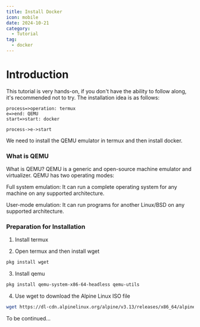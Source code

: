```yaml
---
title: Install Docker
icon: mobile
date: 2024-10-21
category:
  - Tutorial
tag:
  - docker
---
```


# Introduction

This tutorial is very hands-on, if you don't have the ability to follow along, it's recommended not to try. The installation idea is as follows:

```flow
process=>operation: termux
e=>end: QEMU
start=>start: docker

process->e->start
```

We need to install the QEMU emulator in termux and then install docker.

### What is QEMU

What is QEMU?
QEMU is a generic and open-source machine emulator and virtualizer. QEMU has two operating modes:

Full system emulation: It can run a complete operating system for any machine on any supported architecture.

User-mode emulation: It can run programs for another Linux/BSD on any supported architecture.

### Preparation for Installation

1. Install termux

2. Open termux and then install wget

```bash
pkg install wget
```

3. Install qemu

```bash
pkg install qemu-system-x86-64-headless qemu-utils
```

4. Use wget to download the Alpine Linux ISO file

```bash
wget https://dl-cdn.alpinelinux.org/alpine/v3.13/releases/x86_64/alpine-virt-3.13.2-x86_64.iso
```

To be continued...
